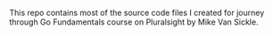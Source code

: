This repo contains most of the source code files I created for journey through Go Fundamentals course on Pluralsight by Mike Van Sickle.
